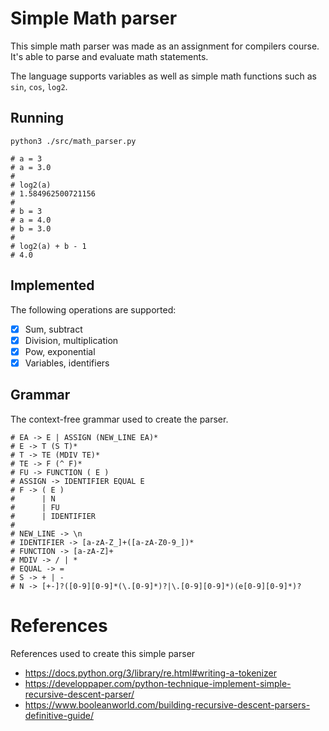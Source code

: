 # Simple Math parser

This simple math parser was made as an assignment for compilers course.
It's able to parse and evaluate math statements.

The language supports variables as well as simple math functions such as `sin`, `cos`, `log2`.

## Running

```shell
python3 ./src/math_parser.py

# a = 3
# a = 3.0
#
# log2(a)
# 1.584962500721156
#
# b = 3
# a = 4.0
# b = 3.0
#
# log2(a) + b - 1
# 4.0
```

## Implemented

The following operations are supported:

- [x] Sum, subtract
- [x] Division, multiplication
- [x] Pow, exponential
- [x] Variables, identifiers

## Grammar

The context-free grammar used to create the parser.

```
# EA -> E | ASSIGN (NEW_LINE EA)*
# E -> T (S T)*
# T -> TE (MDIV TE)* 
# TE -> F (^ F)*
# FU -> FUNCTION ( E )
# ASSIGN -> IDENTIFIER EQUAL E
# F -> ( E )
#      | N
#      | FU
#      | IDENTIFIER
#
# NEW_LINE -> \n
# IDENTIFIER -> [a-zA-Z_]+([a-zA-Z0-9_])*
# FUNCTION -> [a-zA-Z]+
# MDIV -> / | *
# EQUAL -> =
# S -> + | -
# N -> [+-]?([0-9][0-9]*(\.[0-9]*)?|\.[0-9][0-9]*)(e[0-9][0-9]*)?
```

# References

References used to create this simple parser

* https://docs.python.org/3/library/re.html#writing-a-tokenizer
* https://developpaper.com/python-technique-implement-simple-recursive-descent-parser/
* https://www.booleanworld.com/building-recursive-descent-parsers-definitive-guide/